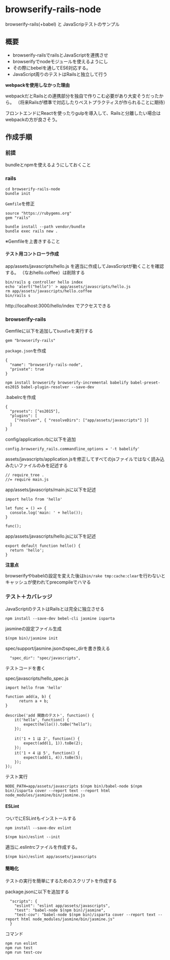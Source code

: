# browserify-rails-node

browserify-rails(+babel) と JavaScripテストのサンプル

## 概要

* browserify-railsでrailsとJavaScriptを連携させ
* browserifyでnodeモジュールを使えるようにし
* その際にbebelを通してES6対応する。
* JavaScript周りのテストはRailsと独立して行う

**webpackを使用しなかった理由**

webpackだとRailsとの連携部分を独自で作りこむ必要があり大変そうだったから。
（将来Railsが標準で対応したりベストプラクティスが作られることに期待）

フロントエンドにReactを使ったりgulpを導入して、Railsと分離したい場合はwebpackの方が良さそう。


## 作成手順

### 前提

bundleとnpmを使えるようにしておくこと

### rails

```
cd browserify-rails-node
bundle init
```

`Gemfile`を修正

```
source "https://rubygems.org"
gem "rails"
```

```
bundle install --path vendor/bundle
bundle exec rails new .
```

※Gemfileを上書きすること

#### テスト用コントローラ作成

app/assets/javascripts/hello.js を適当に作成してJavaScriptが動くことを確認する。
（なおhello.coffee）は削除する

```
bin/rails g controller hello index
echo 'alert("hello")' > app/assets/javascripts/hello.js
rm app/assets/javascripts/hello.coffee
bin/rails s
```

http://localhost:3000/hello/index でアクセスできる


### browserify-rails

Gemfileに以下を追加して`bundle`を実行する

```
gem "browserify-rails"
```

`package.json`を作成

```
{
  "name": "browserify-rails-node",
  "private": true
}
```

```
npm install browserify browserify-incremental babelify babel-preset-es2015 babel-plugin-resolver --save-dev
```

.babelrcを作成

```
{
  "presets": ["es2015"],
  "plugins": [
    ["resolver", { "resolveDirs": ["app/assets/javascripts"] }]
  ]
}
```

config/application.rbに以下を追加

```
config.browserify_rails.commandline_options = '-t babelify'
```

assets/javascripts/application.jsを修正してすべてのjsファイルではなく読み込みたいファイルのみを記述する

```
// require_tree .
//= require main.js
```


app/assets/javascripts/main.jsに以下を記述

```
import hello from 'hello'

let func = () => {
  console.log('main: ' + hello());
}

func();
```

app/assets/javascripts/hello.jsに以下を記述

```
export default function hello() {
  return 'hello';
}
```

**注意点**

browserifyやbabelの設定を変えた後は`bin/rake tmp:cache:clear`を行わないとキャッシュが使われてprecompileでハマる

### テスト＋カバレッジ

JavaScriptのテストはRailsとは完全に独立させる

```
npm install --save-dev bebel-cli jasmine isparta
```

jasmineの設定ファイル生成

```
$(npm bin)/jasmine init
```

spec/support/jasmine.jsonのspec_dirを書き換える

```
  "spec_dir": "spec/javascripts",
```

テストコードを書く

spec/javascripts/hello_spec.js

```
import hello from 'hello'

function add(a, b) {
      return a + b;
}

describe('add 関数のテスト', function() {
    it('hello', function() {
        expect(hello()).toBe("hello");
    });

    it('1 + 1 は 2', function() {
        expect(add(1, 1)).toBe(2);
    });
    it('1 + 4 は 5', function() {
        expect(add(1, 4)).toBe(5);
    });
});
```

テスト実行

```
NODE_PATH=app/assets/javascripts $(npm bin)/babel-node $(npm bin)/isparta cover --report text --report html node_modules/jasmine/bin/jasmine.js
```

#### ESLint

ついでにESLintもインストールする

```
npm install --save-dev eslint
```

```
$(npm bin)/eslint --init
```

適当に.eslintrcファイルを作成する。

```
$(npm bin)/eslint app/assets/javascripts
```

#### 簡略化

テストの実行を簡単にするためのスクリプトを作成する


package.jsonに以下を追加する

```
  "scripts": {
    "eslint": "eslint app/assets/javascripts",
    "test": "babel-node $(npm bin)/jasmine",
    "test-cov": "babel-node $(npm bin)/isparta cover --report text --report html node_modules/jasmine/bin/jasmine.js"
  }
```

コマンド

```
npm run eslint
npm run test
npm run test-cov
```
